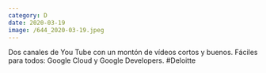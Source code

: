```yaml
--- 
category: D 
date: 2020-03-19 
image: /644_2020-03-19.jpeg 
--- 
```


Dos canales de You Tube con un montón de vídeos cortos y buenos. Fáciles para todos: Google Cloud y Google Developers.  #Deloitte
